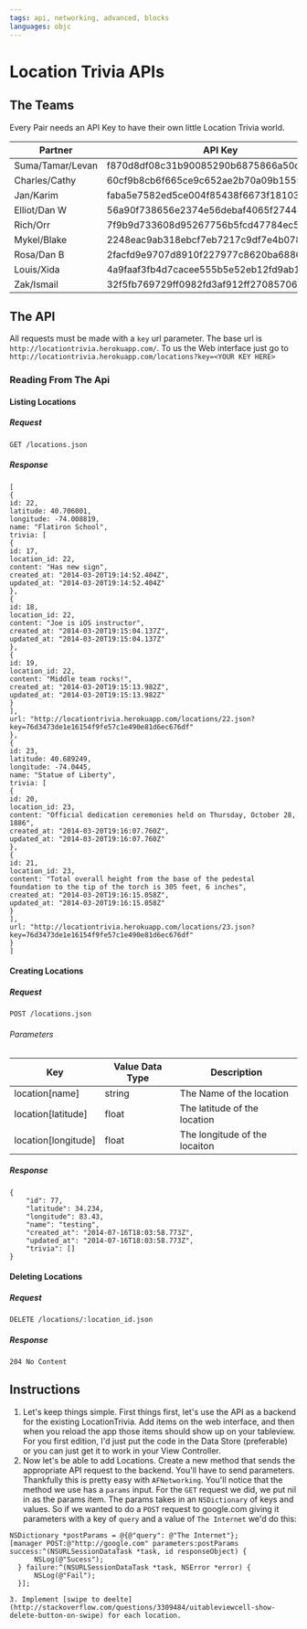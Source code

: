 ```yaml
---
tags: api, networking, advanced, blocks
languages: objc
---
```


# Location Trivia APIs

## The Teams

Every Pair needs an API Key to have their own little Location Trivia world.

| Partner             | API Key                                  |
|------------------|------------------------------------------|
| Suma/Tamar/Levan | f870d8df08c31b90085290b6875866a50d2459f7 |
| Charles/Cathy    | 60cf9b8cb6f665ce9c652ae2b70a09b15554531f |
| Jan/Karim        | faba5e7582ed5ce004f85438f6673f181033c8e6 |
| Elliot/Dan W     | 56a90f738656e2374e56debaf4065f27446f3dd9 |
| Rich/Orr         | 7f9b9d733608d95267756b5fcd47784ec57900c4 |
| Mykel/Blake      | 2248eac9ab318ebcf7eb7217c9df7e4b078594ad |
| Rosa/Dan B       | 2facfd9e9707d8910f227977c8620ba6886d8129 |
| Louis/Xida       | 4a9faaf3fb4d7cacee555b5e52eb12fd9ab1ca03 |
| Zak/Ismail       | 32f5fb769729ff0982fd3af912ff270857069c76 |

## The API

All requests must be made with a `key` url parameter. The base url is `http://locationtrivia.herokuapp.com/`. To us the Web interface just go to `http://locationtrivia.herokuapp.com/locations?key=<YOUR KEY HERE>`

### Reading From The Api

#### Listing Locations

##### Request

```
GET /locations.json
```

##### Response

```
[
{
id: 22,
latitude: 40.706001,
longitude: -74.008819,
name: "Flatiron School",
trivia: [
{
id: 17,
location_id: 22,
content: "Has new sign",
created_at: "2014-03-20T19:14:52.404Z",
updated_at: "2014-03-20T19:14:52.404Z"
},
{
id: 18,
location_id: 22,
content: "Joe is iOS instructor",
created_at: "2014-03-20T19:15:04.137Z",
updated_at: "2014-03-20T19:15:04.137Z"
},
{
id: 19,
location_id: 22,
content: "Middle team rocks!",
created_at: "2014-03-20T19:15:13.982Z",
updated_at: "2014-03-20T19:15:13.982Z"
}
],
url: "http://locationtrivia.herokuapp.com/locations/22.json?key=76d3473de1e16154f9fe57c1e490e81d6ec676df"
},
{
id: 23,
latitude: 40.689249,
longitude: -74.0445,
name: "Statue of Liberty",
trivia: [
{
id: 20,
location_id: 23,
content: "Official dedication ceremonies held on Thursday, October 28, 1886",
created_at: "2014-03-20T19:16:07.760Z",
updated_at: "2014-03-20T19:16:07.760Z"
},
{
id: 21,
location_id: 23,
content: "Total overall height from the base of the pedestal foundation to the tip of the torch is 305 feet, 6 inches",
created_at: "2014-03-20T19:16:15.058Z",
updated_at: "2014-03-20T19:16:15.058Z"
}
],
url: "http://locationtrivia.herokuapp.com/locations/23.json?key=76d3473de1e16154f9fe57c1e490e81d6ec676df"
}
]
```

#### Creating Locations

##### Request

```
POST /locations.json
```

###### Parameters

| Key                 | Value Data Type | Description                   |
|---------------------|-----------------|-------------------------------|
| location[name]      | string          | The Name of the location      |
| location[latitude]  | float           | The latitude of the location  |
| location[longitude] | float           | The longitude of the locaiton |

##### Response

```
{
    "id": 77,
    "latitude": 34.234,
    "longitude": 83.43,
    "name": "testing",
    "created_at": "2014-07-16T18:03:58.773Z",
    "updated_at": "2014-07-16T18:03:58.773Z",
    "trivia": []
}
```

#### Deleting Locations

##### Request

```
DELETE /locations/:location_id.json
```

##### Response

```
204 No Content
```

## Instructions

  1. Let's keep things simple. First things first, let's use the API as a
     backend for the existing LocationTrivia. Add items on the web interface,
     and then when you reload the app those items should show up on your
     tableview. For you first edition, I'd just put the code in the Data Store
     (preferable) or you can just get it to work in your View Controller.
  2. Now let's be able to add Locations. Create a new method that sends the appropriate API request to the backend. You'll have to send parameters. Thankfully this is pretty easy with `AFNetworking`. You'll notice that the method we use has a `params` input. For the `GET` request we did, we put nil in as the params item. The params takes in an `NSDictionary` of keys and values. So if we wanted to do a `POST` request to google.com giving it parameters with a key of `query` and a value of `The Internet` we'd do this:

  ```
  NSDictionary *postParams = @{@"query": @"The Internet"};
  [manager POST:@"http://google.com" parameters:postParams success:^(NSURLSessionDataTask *task, id responseObject) {
        NSLog(@"Sucess");
    } failure:^(NSURLSessionDataTask *task, NSError *error) {
        NSLog(@"Fail");
    }];
  ```
    3. Implement [swipe to deelte](http://stackoverflow.com/questions/3309484/uitableviewcell-show-delete-button-on-swipe) for each location.
